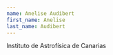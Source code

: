 ```yaml
---
name: Anelise Audibert
first_name: Anelise
last_name: Audibert
---
```


Instituto de Astrofísica de Canarias